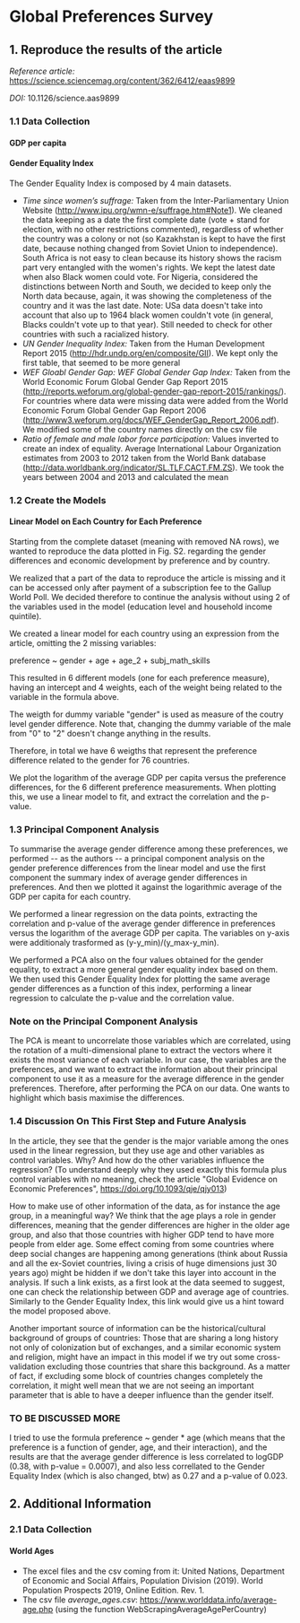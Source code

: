 # Global Preferences Survey

## 1. Reproduce the results of the article
*Reference article:* https://science.sciencemag.org/content/362/6412/eaas9899

*DOI:* 10.1126/science.aas9899


### 1.1 Data Collection

#### GDP per capita

#### Gender Equality Index
The Gender Equality Index is composed by 4 main datasets.
- *Time since women’s suffrage:* Taken from the Inter-Parliamentary Union Website (http://www.ipu.org/wmn-e/suffrage.htm#Note1).
We cleaned the data keeping as a date the first complete date (vote + stand for election, with no other restrictions commented), regardless of whether the country was a colony or not (so Kazakhstan is kept to have the first date, because nothing changed from Soviet Union to independence). South Africa is not easy to clean because its history shows the racism part very entangled with the women's rights. We kept the latest date when also Black women could vote. For Nigeria, considered the distinctions between North and South, we decided to keep only the North data because, again, it was showing the completeness of the country and it was the last date. Note: USa data doesn't take into account that also up to 1964 black women couldn't vote (in general, Blacks couldn't vote up to that year). Still needed to check for other countries with such a racialized history.
- *UN Gender Inequality Index:* Taken from the Human Development Report 2015 (http://hdr.undp.org/en/composite/GII). We kept only the first table, that seemed to be more general
- *WEF Gloabl Gender Gap: WEF Global Gender Gap Index:* Taken from the World Economic Forum Global Gender Gap Report 2015 (http://reports.weforum.org/global-gender-gap-report-2015/rankings/). For countries where data were missing data were added from the World Economic Forum Global Gender Gap Report 2006 (http://www3.weforum.org/docs/WEF_GenderGap_Report_2006.pdf). We modified some of the country names directly on the csv file
- *Ratio of female and male labor force participation:* Values inverted to create an index of equality. Average International Labour Organization estimates from 2003 to 2012 taken from the World Bank database (http://data.worldbank.org/indicator/SL.TLF.CACT.FM.ZS). We took the years between 2004 and 2013 and calculated the mean


### 1.2 Create the Models

#### Linear Model on Each Country for Each Preference
Starting from the complete dataset (meaning with removed NA rows), we wanted to reproduce the data plotted in Fig. S2. regarding the gender differences and economic development by preference and by country.

We realized that a part of the data to reproduce the article is missing and it can be accessed only after payment of a subscription fee to the Gallup World Poll. We decided therefore to continue the analysis without using 2 of the variables used in the model (education level and household income quintile).

We created a linear model for each country using an expression from the article, omitting the 2 missing variables:

preference ~ gender + age + age_2 + subj_math_skills

This resulted in 6 different models (one for each preference measure), having an intercept and 4 weights, each of the weight being related to the variable in the formula above. 

The weigth for dummy variable "gender" is used as measure of the coutry level gender difference. Note that, changing the dummy variable of the male from "0" to "2" doesn't change anything in the results.

Therefore, in total we have 6 weigths that represent the preference difference related to the gender for 76 countries.

We plot the logarithm of the average GDP per capita versus the preference differences, for the 6 different preference measurements. When plotting this, we use a linear model to fit, and extract the correlation and the p-value.


### 1.3 Principal Component Analysis

To summarise the average gender difference among these preferences, we performed -- as the authors -- a principal component analysis on the gender preference differences from the linear model and use the first component the summary index of average gender differences in preferences. And then we plotted it against the logarithmic average of the GDP per capita for each country.

We performed a linear regression on the data points, extracting the correlation and p-value of the average gender difference in preferences versus the logarithm of the average GDP per capita. The variables on y-axis were additionaly trasformed as (y-y_min)/(y_max-y_min).

We performed a PCA also on the four values obtained for the gender equality, to extract a more general gender equality index based on them. We then used this Gender Equality Index for plotting the same average gender differences as a function of this index, performing a linear regression to calculate the p-value and the correlation value.

### Note on the Principal Component Analysis
The PCA is meant to uncorrelate those variables which are correlated, using the rotation of a multi-dimensional plane to extract the vectors where it exists the most variance of each variable. In our case, the variables are the preferences, and we want to extract the information about their principal component to use it as a measure for the average difference in the gender preferences. Therefore, after performing the PCA on our data.
One wants to highlight which basis maximise the differences.


### 1.4 Discussion On This First Step and Future Analysis

In the article, they see that the gender is the major variable among the ones used in the linear regression, but they use age and other variables as control variables. Why? And how do the other variables influence the regression? (To understand deeply why they used exactly this formula plus control variables with no meaning, check the article "Global Evidence on Economic Preferences", https://doi.org/10.1093/qje/qjy013)

How to make use of other information of the data, as for instance the age group, in a meaningful way? We think that the age plays a role in gender differences, meaning that the gender differences are higher in the older age group, and also that those countries with higher GDP tend to have more people from elder age. Some effect coming from some countries where deep social changes are happening among generations (think about Russia and all the ex-Soviet countries, living a crisis of huge dimensions just 30 years ago) might be hidden if we don't take this layer into account in the analysis. If such a link exists, as a first look at the data seemed to suggest, one can check the relationship between GDP and average age of countries. Similarly to the Gender Equality Index, this link would give us a hint toward the model proposed above.

Another important source of information can be the historical/cultural background of groups of countries: Those that are sharing a long history not only of colonization but of exchanges, and a similar economic system and religion, might have an impact in this model if we try out some cross-validation excluding those countries that share this background. As a matter of fact, if excluding some block of countries changes completely the correlation, it might well mean that we are not seeing an important parameter that is able to have a deeper influence than the gender itself.


### TO BE DISCUSSED MORE

I tried to use the formula preference ~ gender * age (which means that the preference is a function of gender, age, and their interaction), and the results are that the average gender difference is less correlated to logGDP (0.38, with p-value = 0.0007), and also less correllated to the Gender Equality Index (which is also changed, btw) as 0.27 and a p-value of 0.023.


## 2. Additional Information

### 2.1 Data Collection

#### World Ages
- The excel files and the csv coming from it: United Nations, Department of Economic and Social Affairs, Population Division (2019). World Population Prospects 2019, Online Edition. Rev. 1.
- The csv file *average_ages.csv*: https://www.worlddata.info/average-age.php (using the function WebScrapingAverageAgePerCountry)